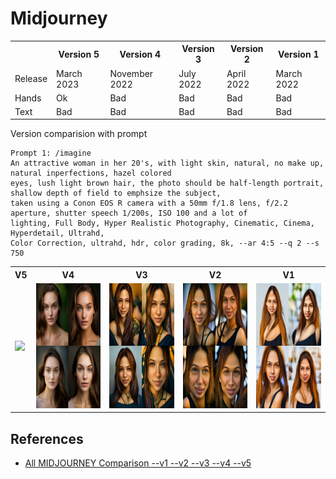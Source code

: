# Midjourney

<table>
<tr>
<th></th>
<th>Version 5</th>
<th>Version 4</th>
<th>Version 3</th>
<th>Version 2</th>
<th>Version 1</th>
</tr>
<tr>
<td>Release</td>
<td>March 2023</td>
<td>November 2022</td>
<td>July 2022</td>
<td>April 2022</td>
<td>March 2022</td>
</tr>
<tr>
<td>Hands</td>
<td>Ok</td>
<td>Bad</td>
<td>Bad</td>
<td>Bad</td>
<td>Bad</td>
</tr>
<tr>
<td>Text</td>
<td>Bad</td>
<td>Bad</td>
<td>Bad</td>
<td>Bad</td>
<td>Bad</td>
</tr>
<tr>

</tr>
</table>

Version comparision with prompt

```
Prompt 1: /imagine
An attractive woman in her 20's, with light skin, natural, no make up, natural inperfections, hazel colored 
eyes, lush light brown hair, the photo should be half-length portrait, shallow depth of field to emphsize the subject, 
taken using a Conon EOS R camera with a 50mm f/1.8 lens, f/2.2 aperture, shutter speech 1/200s, ISO 100 and a lot of 
lighting, Full Body, Hyper Realistic Photography, Cinematic, Cinema, Hyperdetail, Ultrahd,
Color Correction, ultrahd, hdr, color grading, 8k, --ar 4:5 --q 2 --s 750
```

<table>
<th><center>V5</center></th>
<th><center>V4</center></th>
<th><center>V3</center></th>
<th><center>V2</center></th>
<th><center>V1</center></th>
</tr>
<tr>
<td><img src="mid_v5_p1.png" height="200"/></td>
<td><img src="mid_v4_p1.png" height="200"/></td>
<td><img src="mid_v3_p1.png" height="200"/></td>
<td><img src="mid_v2_p1.png" height="200"/></td>
<td><img src="mid_v1_p1.webp" height="200"/></td>
</tr>
</table>

## References

* [All MIDJOURNEY Comparison --v1 --v2 --v3 --v4 --v5](https://www.youtube.com/watch?v=y_GGw4dglVU&ab_channel=ITrepeat)
